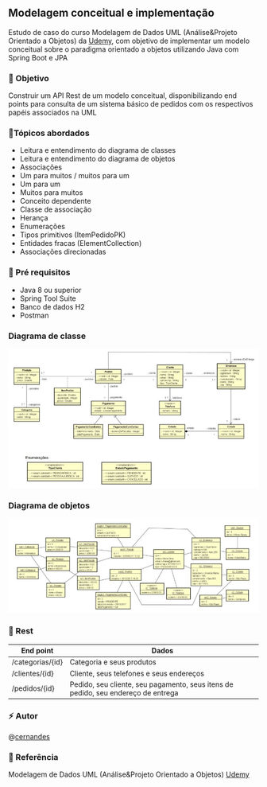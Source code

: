 ## Modelagem conceitual e implementação

Estudo de caso do curso Modelagem de Dados UML (Análise&Projeto Orientado a Objetos) da [Udemy](https://www.udemy.com/course/uml-diagrama-de-classes/), com objetivo de implementar um modelo conceitual sobre o paradigma orientado a objetos utilizando Java com Spring Boot e JPA

### :dart: Objetivo

Construir um API Rest de um modelo conceitual, disponibilizando end points para consulta de um sistema básico de pedidos com os respectivos papéis associados na UML

### :bookmark_tabs:Tópicos abordados

- Leitura e entendimento do diagrama de classes
- Leitura e entendimento do diagrama de objetos
- Associações
- Um para muitos / muitos para um
- Um para um
- Muitos para muitos
- Conceito dependente
- Classe de associação
- Herança
- Enumerações
- Tipos primitivos (ItemPedidoPK)
- Entidades fracas (ElementCollection)
- Associações direcionadas

### :pushpin: Pré requisitos 

- Java 8 ou superior
- Spring Tool Suite 
- Banco de dados H2
- Postman 

### Diagrama de classe

<p>
    <img src="https://raw.githubusercontent.com/cernandes/curso-modelagem-conceitual-java/master/assets/img/uml-diagrama.JPG">
</p>

### Diagrama de objetos

<p>
    <img src="https://raw.githubusercontent.com/cernandes/curso-modelagem-conceitual-java/master/assets/img/object-diagrama.JPG">
</p>

### :rocket: Rest
|End point| Dados |
|---------|------|
|/categorias/{id}|Categoria e seus produtos|
|/clientes/{id}| Cliente, seus telefones e seus endereços|
|/pedidos/{id}| Pedido, seu cliente, seu pagamento, seus itens de pedido, seu endereço de entrega|

### :zap: Autor

@[cernandes](https://github.com/cernandes)

### :book: Referência

Modelagem de Dados UML (Análise&Projeto Orientado a Objetos) [Udemy](https://www.udemy.com/course/uml-diagrama-de-classes/)




